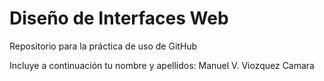 # Diseño de Interfaces Web
Repositorio para la práctica de uso de GitHub

Incluye a continuación tu nombre y apellidos:
Manuel V. Viozquez Camara
